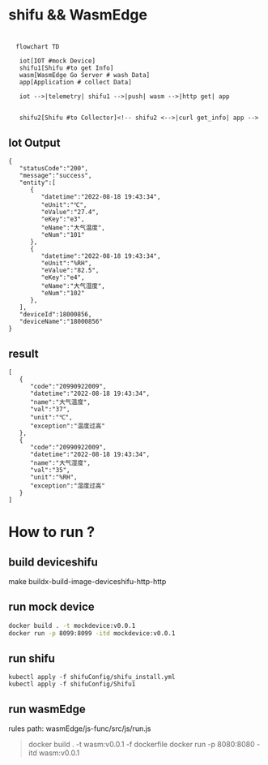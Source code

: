 # shifu && WasmEdge
# 
```mermaid
  flowchart TD
    
   iot[IOT #mock Device]
   shifu1[Shifu #to get Info]
   wasm[WasmEdge Go Server # wash Data]
   app[Application # collect Data]

   iot -->|telemetry| shifu1 -->|push| wasm -->|http get| app 
   
```

```
   shifu2[Shifu #to Collector]<!-- shifu2 <-->|curl get_info| app -->
```

## Iot Output
```
{
   "statusCode":"200",
   "message":"success",
   "entity":[
      {
         "datetime":"2022-08-18 19:43:34",
         "eUnit":"℃",
         "eValue":"27.4",
         "eKey":"e3",
         "eName":"大气温度",
         "eNum":"101"
      },
      {
         "datetime":"2022-08-18 19:43:34",
         "eUnit":"%RH",
         "eValue":"82.5",
         "eKey":"e4",
         "eName":"大气湿度",
         "eNum":"102"
      },
   ],
   "deviceId":18000856,
   "deviceName":"18000856"
}
```
## result
```
[
   {
      "code":"20990922009",
      "datetime":"2022-08-18 19:43:34",
      "name":"大气温度",
      "val":"37",
      "unit":"℃",
      "exception":"温度过高"
   },
   {
      "code":"20990922009",
      "datetime":"2022-08-18 19:43:34",
      "name":"大气湿度",
      "val":"35",
      "unit":"%RH",
      "exception":"湿度过高"
   }
]
```

# How to run ?
## build deviceshifu
make buildx-build-image-deviceshifu-http-http 
## run mock device
```bash
docker build . -t mockdevice:v0.0.1
docker run -p 8099:8099 -itd mockdevice:v0.0.1 
```
## run shifu
```
kubectl apply -f shifuConfig/shifu_install.yml
kubectl apply -f shifuConfig/Shifu1
```

## run wasmEdge
rules path: wasmEdge/js-func/src/js/run.js
> docker build . -t wasm:v0.0.1 -f dockerfile
> docker run -p 8080:8080 -itd wasm:v0.0.1